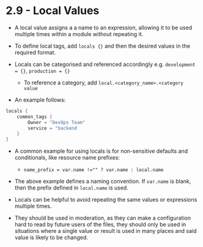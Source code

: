 # 2.9 - Local Values

- A local value assigns a a name to an expression, allowing it to be used multiple times within a module without repeating it.

- To define local tags, add `locals {}` and then the desired values in the required format.
- Locals can be categorised and referenced accordingly e.g. `development = {}`, `production = {}`
    - To reference a category, add `local.<category_name>.<category value`
- An example follows:

```go
locals {
    common_tags {
        Owner = "DevOps Team"
        service = "backend
    }
}
```

- A common example for using locals is for non-sensitive defaults and conditionals, like resource name prefixes:
    - `name_prefix = var.name !="" ? var.name : local.name`

- The above example defines a naming convention. If `var.name` is blank, then the prefix defined in `local.name` is used.

- Locals can be helpful to avoid repeating the same values or expressions multiple times.

- They should be used in moderation, as they can make a configuration hard to read by future users of the files, they should only be used in situations where a single value or result is used in many places and said value is likely to be changed.